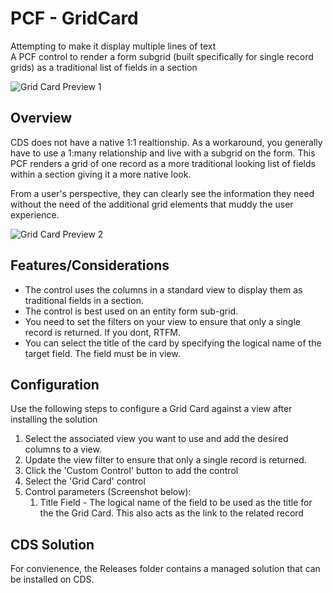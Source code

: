 # PCF - GridCard
 Attempting to make it display multiple lines of text  
 A PCF control to render a form subgrid (built specifically for single record grids) as a traditional list of fields in a section

 ![Grid Card Preview 1](https://github.com/jasonaalmeida/PCF_GridCard/blob/master/GridCard/images/current_active_quote.png)

## Overview
CDS does not have a native 1:1 realtionship. As a workaround, you generally have to use a 1:many relationship and live with a subgrid on the form. This PCF renders a grid of one record as a more traditional looking list of fields within a section giving it a more native look.

From a user's perspective, they can clearly see the information they need without the need of the additional grid elements that muddy the user experience.

 ![Grid Card Preview 2](https://github.com/jasonaalmeida/PCF_GridCard/blob/master/GridCard/images/next_booking.png)

## Features/Considerations
- The control uses the columns in a standard view to display them as traditional fields in a section.
- The control is best used on an entity form sub-grid.
- You need to set the filters on your view to ensure that only a single record is returned. If you dont, RTFM.
- You can select the title of the card by specifying the logical name of the target field. The field must be in view.

## Configuration
Use the following steps to configure a Grid Card against a view after installing the solution

1. Select the associated view you want to use and add the desired columns to a view.
2. Update the view filter to ensure that only a single record is returned.
3. Click the 'Custom Control' button to add the control
4. Select the 'Grid Card' control
5. Control parameters (Screenshot below):
    1. Title Field - The logical name of the field to be used as the title for the the Grid Card. This also acts as the link to the related record

## CDS Solution
For convienence, the Releases folder contains a managed solution that can be installed on CDS.

